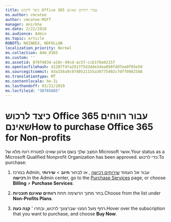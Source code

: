 ```yaml
---
title: כיצד לרכוש Office 365 עבור רווחים שאינם
ms.author: cmcatee
author: cmcatee-MSFT
manager: mnirkhe
ms.date: 2/22/2018
ms.audience: Admin
ms.topic: article
ROBOTS: NOINDEX, NOFOLLOW
localization_priority: Normal
ms.collection: Adm_O365
ms.custom: ''
ms.assetid: 870f4834-a10c-49cd-ac5f-ccb1f0a9215f
ms.openlocfilehash: d1207f4fa2917f5d3dde3dea850fdd7ee0f05e50
ms.sourcegitcommit: 03a156a9c9740521155a30775492c7dff0982588
ms.translationtype: MT
ms.contentlocale: he-IL
ms.lasthandoff: 03/22/2019
ms.locfileid: "30765665"
---
```

# <a name="how-to-purchase-office-365-for-non-profits"></a><span data-ttu-id="4caa8-102">כיצד לרכוש Office 365 עבור רווחים שאינם</span><span class="sxs-lookup"><span data-stu-id="4caa8-102">How to purchase Office 365 for Non-profits</span></span>

<span data-ttu-id="4caa8-103">המצב שלך בשם ארגון שאינו למטרת רווח מלא של Microsoft אושר.</span><span class="sxs-lookup"><span data-stu-id="4caa8-103">Your status as a Microsoft Qualified Nonprofit Organization has been approved.</span></span> <span data-ttu-id="4caa8-104">כדי לרכוש:</span><span class="sxs-lookup"><span data-stu-id="4caa8-104">To purchase:</span></span>
  
1. <span data-ttu-id="4caa8-105">במרכז Admin, עבור אל העמוד [שירותים רכישה](https://go.microsoft.com/fwlink/p/?linkid=868433) , או לבחור **חיוב** \> **שירותי רכישה**.</span><span class="sxs-lookup"><span data-stu-id="4caa8-105">In the Admin center, go to the [Purchase Services](https://go.microsoft.com/fwlink/p/?linkid=868433) page, or choose **Billing** \> **Purchase Services**.</span></span>
    
2. <span data-ttu-id="4caa8-106">בחר מתוך הרשימה תחת **רווחים שאינם תוכניות**.</span><span class="sxs-lookup"><span data-stu-id="4caa8-106">Choose from the list under **Non-Profits Plans**.</span></span>
    
3. <span data-ttu-id="4caa8-107">רחף מעל המנוי שברצונך לרכוש, ובחרו ' **קנה כעת**.</span><span class="sxs-lookup"><span data-stu-id="4caa8-107">Hover over the subscription that you want to purchase, and choose **Buy Now**.</span></span>
    

